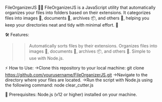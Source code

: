 FileOrganizerJS 📂✨
FileOrganizerJS is a JavaScript utility that automatically organizes your files into folders based on their extensions. It categorizes files into images 📸, documents 📄, archives 📦, and others 🔀, helping you keep your directories neat and tidy with minimal effort. 🚀

🛠️ Features:
>>Automatically sorts files by their extensions.
>>Organizes files into images 📸, documents 📄, archives 📦, and others 🔀.
>>Simple to use with Node.js.

⚡ How to Use:
->Clone this repository to your local machine:
    git clone https://github.com/yourusername/FileOrganizerJS.git
->Navigate to the directory where your files are located.
->Run the script with Node.js using the following command:
    node clear_cutter.js
    
📝 Prerequisites:
Node.js (v12 or higher) installed on your machine.
